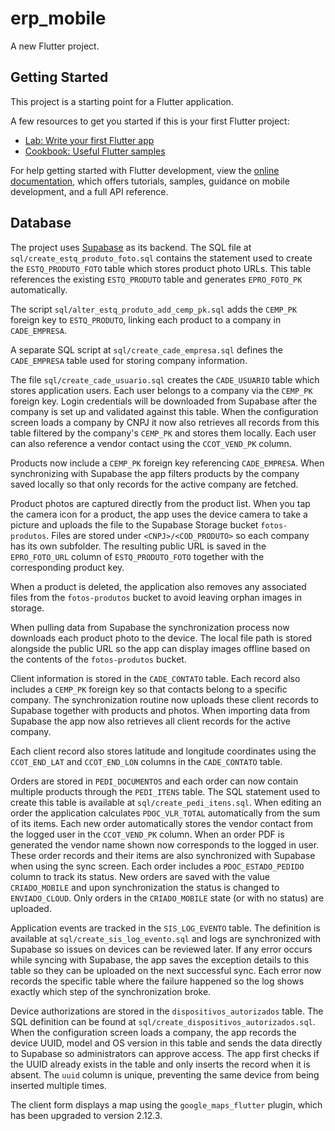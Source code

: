 # erp_mobile

A new Flutter project.

## Getting Started

This project is a starting point for a Flutter application.

A few resources to get you started if this is your first Flutter project:

- [Lab: Write your first Flutter app](https://docs.flutter.dev/get-started/codelab)
- [Cookbook: Useful Flutter samples](https://docs.flutter.dev/cookbook)

For help getting started with Flutter development, view the
[online documentation](https://docs.flutter.dev/), which offers tutorials,
samples, guidance on mobile development, and a full API reference.

## Database

The project uses [Supabase](https://supabase.com/) as its backend. The SQL file
at `sql/create_estq_produto_foto.sql` contains the statement used to create the
`ESTQ_PRODUTO_FOTO` table which stores product photo URLs. This table
references the existing `ESTQ_PRODUTO` table and generates `EPRO_FOTO_PK`
automatically.

The script `sql/alter_estq_produto_add_cemp_pk.sql` adds the `CEMP_PK`
foreign key to `ESTQ_PRODUTO`, linking each product to a company in
`CADE_EMPRESA`.

A separate SQL script at `sql/create_cade_empresa.sql` defines the
`CADE_EMPRESA` table used for storing company information.

The file `sql/create_cade_usuario.sql` creates the `CADE_USUARIO` table
which stores application users. Each user belongs to a company via the
`CEMP_PK` foreign key. Login credentials will be downloaded from Supabase
after the company is set up and validated against this table. When the
configuration screen loads a company by CNPJ it now also retrieves all
records from this table filtered by the company's `CEMP_PK` and stores
them locally.
Each user can also reference a vendor contact using the `CCOT_VEND_PK`
column.

Products now include a `CEMP_PK` foreign key referencing `CADE_EMPRESA`.
When synchronizing with Supabase the app filters products by the
company saved locally so that only records for the active company are
fetched.

Product photos are captured directly from the product list. When you tap the
camera icon for a product, the app uses the device camera to take a picture and
uploads the file to the Supabase Storage bucket `fotos-produtos`.
Files are stored under `<CNPJ>/<COD_PRODUTO>` so each company has its own
subfolder. The resulting public URL is saved in the `EPRO_FOTO_URL` column of
`ESTQ_PRODUTO_FOTO` together with the corresponding product key.

When a product is deleted, the application also removes any associated files
from the `fotos-produtos` bucket to avoid leaving orphan images in storage.

When pulling data from Supabase the synchronization process now downloads
each product photo to the device. The local file path is stored alongside the
public URL so the app can display images offline based on the contents of the
`fotos-produtos` bucket.

Client information is stored in the `CADE_CONTATO` table. Each record also
includes a `CEMP_PK` foreign key so that contacts belong to a specific
company. The synchronization routine now uploads these client records to
Supabase together with products and photos. When importing data from
Supabase the app now also retrieves all client records for the active
company.

Each client record also stores latitude and longitude coordinates using the
`CCOT_END_LAT` and `CCOT_END_LON` columns in the `CADE_CONTATO` table.

Orders are stored in `PEDI_DOCUMENTOS` and each order can now contain
multiple products through the `PEDI_ITENS` table. The SQL statement used to
create this table is available at `sql/create_pedi_itens.sql`. When editing an
order the application calculates `PDOC_VLR_TOTAL` automatically from the sum
of its items. Each new order automatically stores the vendor contact from the
logged user in the `CCOT_VEND_PK` column. When an order PDF is generated the vendor name shown now corresponds to the logged in user. These order records and their items
are also synchronized with Supabase when using the sync screen. Each order
includes a `PDOC_ESTADO_PEDIDO` column to track its status. New orders are
saved with the value `CRIADO_MOBILE` and upon synchronization the status is
changed to `ENVIADO_CLOUD`. Only orders in the `CRIADO_MOBILE` state (or with
no status) are uploaded.

Application events are tracked in the `SIS_LOG_EVENTO` table. The definition is
available at `sql/create_sis_log_evento.sql` and logs are synchronized with
Supabase so issues on devices can be reviewed later.
If any error occurs while syncing with Supabase, the app saves the exception
details to this table so they can be uploaded on the next successful sync.
Each error now records the specific table where the failure happened so the log
shows exactly which step of the synchronization broke.

Device authorizations are stored in the `dispositivos_autorizados` table. The
SQL definition can be found at `sql/create_dispositivos_autorizados.sql`. When
the configuration screen loads a company, the app records the device UUID,
model and OS version in this table and sends the data directly to Supabase so
administrators can approve access. The app first checks if the UUID already
exists in the table and only inserts the record when it is absent.
The `uuid` column is unique, preventing the same device from being inserted multiple times.

The client form displays a map using the `google_maps_flutter` plugin, which
has been upgraded to version 2.12.3.
